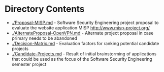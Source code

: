 # Directory Contents

* [./Proposal-MISP.md](Proposal-MISP) - Software Security Engineering project proposal to evaluate the website application MISP http://www.misp-project.org/
* [./AlternateProposal-OpenVPN.md](AlternateProposal-OpenVPN) - Alternate project proposal in case primary needs to be abandoned
* [./Decision-Matrix.md](Decision-Matrix) - Evaluation factors for ranking potential candidate projects
* [./Candidate-Projects.md](Candidate-Projects) - Result of initial brainstorming of applications that could be used as the focus of the Software Security Engineering semester project
